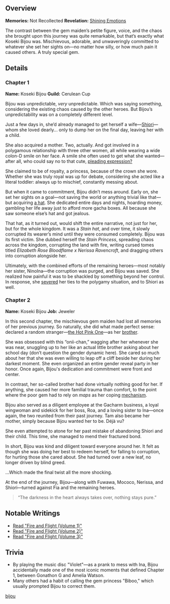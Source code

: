 <!-- title: Koseki Bijou -->
<!-- quote: Wooden shovel. -->
<!-- chapters: -1 -->
<!-- images: (Bijou's Chapter 1 Profile), (Bijou holding up her Revelation), (Bijou griefing over her rock comrades), (Bijou's Chapter 2 Profile), (Bijou turning against Fia) -->
<!-- model: false -->

## Overview

**Memories:** Not Recollected
**Revelation:** [Shining Emotions](#entry:shining-emotions-entry)

The contrast between the gem maiden’s petite figure, voice, and the chaos she brought upon this journey was quite remarkable, but that’s exactly what Koseki Bijou was. Mischievous, adorable, and unwaveringly committed to whatever she set her sights on—no matter how silly, or how much pain it caused others. A truly special gem.

## Details

### Chapter 1

**Name:** Koseki Bijou
**Guild:** Cerulean Cup

Bijou was unpredictable, _very_ unpredictable. Which was saying something, considering the existing chaos caused by the other heroes. But Bijou’s unpredictability was on a completely different level.

Just a few days in, she’d already managed to get herself a wife—[Shiori](#entry:shiori-entry)—whom she loved dearly... only to dump her on the final day, leaving her with a child.

She also acquired a mother. Two, actually. And got involved in a polygamous relationship with three other women, all while wearing a wide colon-D smile on her face. A smile she often used to get what she wanted—after all, who could say no to that cute, [pleading expression?](https://www.youtube.com/live/oVguNTPnDww?feature=shared&t=1902)

She claimed to be of royalty, a princess, because of the crown she wore. Whether she was truly royal was up for debate, considering she acted like a literal toddler: always up to mischief, constantly messing about.

But when it came to commitment, Bijou didn’t mess around. Early on, she set her sights on a goal—not saving the world or anything trivial like that—but acquiring [a hat](https://www.youtube.com/live/Tl7rUzJyc_0?t=22515). She dedicated entire days and nights, hoarding money, gambling her life away just to afford more gacha boxes. All because she saw someone else’s hat and got jealous.

That hat, as it turned out, would shift the entire narrative, not just for her, but for the whole kingdom. It was a _Stain hat_, and over time, it slowly corrupted its wearer’s mind until they were consumed completely. Bijou was its first victim. She dubbed herself the _Stain Princess_, spreading chaos across the kingdom, corrupting the land with fire, writing cursed tomes titled _Elizabeth Rose Bloodflame x Nerissa Ravencroft_, and dragging others into corruption alongside her.

Ultimately, with the combined efforts of the remaining heroes—most notably her sister, NinoIna—the corruption was purged, and Bijou was saved. She realized how painful it was to be shackled by something beyond her control. In response, she [severed](https://www.youtube.com/live/u3MQlnSHfhA?feature=shared&t=13345) her ties to the polygamy situation, and to Shiori as well.

### Chapter 2

**Name:** Koseki Bijou
**Job:** Jeweler

In this second chapter, the mischievous gem maiden had lost all memories of her previous journey. So naturally, she did what made perfect sense: declared a random stranger—[the Hot Pink One](#entry:irys-entry)—as her [brother](https://www.youtube.com/live/xzAqu4vkY7I?si=eLLiweZ183nhGJCJ&t=2233).

She was obsessed with this “onii-chan,” wagging after her whenever she was near, snuggling up to her like an actual little brother asking about her school day (don’t question the gender dynamic here). She cared so much about her that she was even willing to leap off a cliff beside her during her darkest moment. She even organized an entire gender reveal party in her honor. Once again, Bijou's dedication and commitment were front and center.

In contrast, her so-called brother had done virtually nothing good for her. If anything, she caused her more familial trauma than comfort, to the point where the poor gem had to rely on _maps_ as her coping [mechanism](https://www.youtube.com/live/4_zJe0t0558?si=fuv5o4ggw4tby11g&t=13403).

Bijou also served as a diligent employee at the Gacharm business, a loyal wingwoman and sidekick for her boss, Roa, and a loving sister to Ina—once again, the two reunited from their past journey. Tam also became her mother, simply because Bijou wanted her to be. Déjà vu?

She even attempted to atone for her past mistake of abandoning Shiori and their child. This time, she managed to mend their fractured bond.

In short, Bijou was kind and diligent toward everyone around her. It felt as though she was doing her best to redeem herself, for falling to corruption, for hurting those she cared about. She had turned over a new leaf, no longer driven by blind greed.

…Which made the final twist all the more shocking.

At the end of the journey, Bijou—along with Fuwawa, Mococo, Nerissa, and Shiori—turned against Fia and the remaining heroes.

> “The darkness in the heart always takes over, nothing stays pure.”

## Notable Writings

- [Read "Fire and Flight (Volume 1)"](#text:fire-and-flight-1)
- [Read "Fire and Flight (Volume 2)"](#text:fire-and-flight-2)
- [Read "Fire and Flight (Volume 3)"](#text:fire-and-flight-3)

## Trivia

- By playing the music disc "Violet"—as a prank to mess with Ina, Bijou accidentally made one of the most iconic moments that defined Chapter 1, between Gonathon G and Amelia Watson.
- Many others had a habit of calling the gem princess "Biboo," which usually prompted Bijou to correct them.

[bijou](#easter:easter-bijou)
